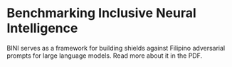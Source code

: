 # Benchmarking Inclusive Neural Intelligence
BINI serves as a framework for building shields against Filipino adversarial prompts for large language models. Read more about it in the PDF.
